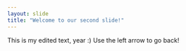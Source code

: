 ```yaml
---
layout: slide
title: "Welcome to our second slide!"
---
```

This is my edited text, year :)
Use the left arrow to go back!
